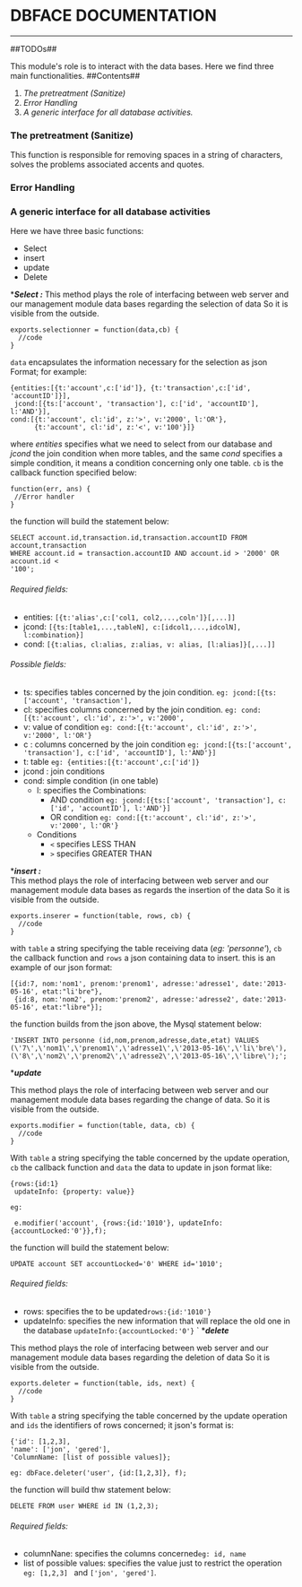 DBFACE DOCUMENTATION
====================
---

##TODOs##

This module's role is to interact with the data bases. Here we find three main functionalities.
##Contents##

1. *The pretreatment (Sanitize)*
2. *Error Handling*
3. *A generic interface for all database activities.*

### The pretreatment (Sanitize) ###

This function is responsible for removing spaces in a string of characters, solves the problems associated accents and quotes.

### Error Handling ###

### A generic interface for all database activities ###

Here we have three basic functions:

- Select 
- insert
- update
- Delete

****Select :***
This method plays the role of interfacing between web server and our management module data bases regarding the selection of data So it is visible from the outside.

    exports.selectionner = function(data,cb) {
      //code
    }

`data` encapsulates the information necessary for the selection as json Format; for example:

    {entities:[{t:'account',c:['id']}, {t:'transaction',c:['id', 'accountID']}],
     jcond:[{ts:['account', 'transaction'], c:['id', 'accountID'], l:'AND'}],
    cond:[{t:'account', cl:'id', z:'>', v:'2000', l:'OR'},
          {t:'account', cl:'id', z:'<', v:'100'}]}
where *entities* specifies what we need to select from our database and *jcond* the join condition when more tables, and the same *cond* specifies a simple condition, it means a condition concerning only one table. 
`cb` is the callback function specified below:

	function(err, ans) {
	 //Error handler
	}

the function will build the statement below:

	SELECT account.id,transaction.id,transaction.accountID FROM account,transaction
	WHERE account.id = transaction.accountID AND account.id > '2000' OR account.id <
 	'100';

###### Required fields:
* entities: `[{t:'alias',c:['col1, col2,...,coln']}[,...]]`
* jcond: `[{ts:[table1,...,tableN], c:[idcol1,...,idcolN], l:combination}]`
* cond: `[{t:alias, cl:alias, z:alias, v: alias, [l:alias]}[,...]]`

###### Possible fields:
* ts: specifies tables concerned by the join condition. `eg: jcond:[{ts:['account', 'transaction'],`
* cl: specifies columns concerned by the join condition. `eg: cond:[{t:'account', cl:'id', z:'>', v:'2000',`
* v: value of condition `eg: cond:[{t:'account', cl:'id', z:'>', v:'2000', l:'OR'}`
* c : columns concerned by the join condition `eg: jcond:[{ts:['account', 'transaction'], c:['id', 'accountID'], l:'AND'}]`
* t: table `eg: {entities:[{t:'account',c:['id']}`
* jcond : join conditions
* cond: simple condition (in one table)
    * l: specifies the Combinations:
        * AND condition `eg: jcond:[{ts:['account', 'transaction'], c:['id', 'accountID'], l:'AND'}]`
        * OR condition  `eg: cond:[{t:'account', cl:'id', z:'>', v:'2000', l:'OR'}`
    * Conditions
        * `<` specifies LESS THAN 
        * `>` specifies GREATER THAN 

****insert :***  
This method plays the role of interfacing between web server and our management module data bases as regards the insertion of the data So it is visible from the outside.

    exports.inserer = function(table, rows, cb) {
      //code
    }
with `table` a string specifying the table receiving data (*eg: 'personne'*), `cb` the callback function and `rows` a json containing data to insert. this is an example of our json format:

	[{id:7, nom:'nom1', prenom:'prenom1', adresse:'adresse1', date:'2013-05-16', etat:"li'bre"},
     {id:8, nom:'nom2', prenom:'prenom2', adresse:'adresse2', date:'2013-05-16', etat:"libre"}];

the function builds from the json above, the Mysql statement below:

	'INSERT INTO personne (id,nom,prenom,adresse,date,etat) VALUES (\'7\',\'nom1\',\'prenom1\',\'adresse1\',\'2013-05-16\',\'li\'bre\'),(\'8\',\'nom2\',\'prenom2\',\'adresse2\',\'2013-05-16\',\'libre\');';


****update***

This method plays the role of interfacing between web server and our management module data bases regarding the change of data. So it is visible from the outside.

	exports.modifier = function(table, data, cb) {
	  //code
	}

With `table` a string specifying the table concerned by the update operation, `cb` the callback function and `data` the data to update in json format like:

	{rows:{id:1}
	 updateInfo: {property: value}}

`eg:`

	 e.modifier('account', {rows:{id:'1010'}, updateInfo:{accountLocked:'0'}},f);

the function will build the statement below:

	UPDATE account SET accountLocked='0' WHERE id='1010';

###### Required fields:
* rows: specifies the to be updated`rows:{id:'1010'}`
* updateInfo: specifies the new information that will replace the old one in the database `updateInfo:{accountLocked:'0'}`
`
****delete***

This method plays the role of interfacing between web server and our management module data bases regarding the deletion of data So it is visible from the outside.

    exports.deleter = function(table, ids, next) {
	  //code
	}

With `table` a string specifying the table concerned by the update operation and `ids` the identifiers of rows concerned; it json's format is:

	{'id': [1,2,3],
	'name': ['jon', 'gered'],
	'ColumnName: [list of possible values]};


`eg: dbFace.deleter('user', {id:[1,2,3]}, f);` 

the function will build thw statement below:

	DELETE FROM user WHERE id IN (1,2,3);

###### Required fields:
* columnNane: specifies the columns concerned`eg: id, name`
* list of possible values: specifies the value just to restrict the operation `eg: [1,2,3] ` and `['jon', 'gered']`.
